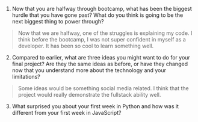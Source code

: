 1. Now that you are halfway through bootcamp, what has been the biggest hurdle that you have gone past? What do you think is going to be the next biggest thing to power through?
> Now that we are halfway, one of the struggles is explaining my code. I think before the bootcamp, I was not super confident in myself as a developer. It has been so cool to learn something well. 

2. Compared to earlier, what are three ideas you might want to do for your final project? Are they the same ideas as before, or have they changed now that you understand more about the technology and your limitations?

> Some ideas would be something social media related. I think that the project would really demonstrate the fullstack ability well. 
3. What surprised you about your first week in Python and how was it different from your first week in JavaScript? 

